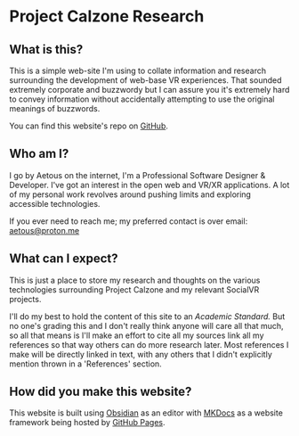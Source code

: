 # Project Calzone Research
## What is this?
This is a simple web-site I'm using to collate information and research surrounding the development of web-base VR experiences. That sounded extremely corporate and buzzwordy but I can assure you it's extremely hard to convey information without accidentally attempting to use the original meanings of buzzwords.

You can find this website's repo on [GitHub](https://github.com/EhoNo1/Calzone-Research).
## Who am I?
I go by Aetous on the internet, I'm a Professional Software Designer & Developer. I've got an interest in the open web and VR/XR applications. A lot of my personal work revolves around pushing limits and exploring accessible technologies.

If you ever need to reach me; my preferred contact is over email: [aetous@proton.me](mailto:aetous@proton.me)
## What can I expect?
This is just a place to store my research and thoughts on the various technologies surrounding Project Calzone and my relevant SocialVR projects. 

I'll do my best to hold the content of this site to an *Academic Standard.* But no one's grading this and I don't really think anyone will care all that much, so all that means is I'll make an effort to cite all my sources link all my references so that way others can do more research later. Most references I make will be directly linked in text, with any others that I didn't explicitly mention thrown in a 'References' section.
## How did you make this website?
This website is built using [Obsidian](https://obsidian.md/download) as an editor with [MKDocs](https://www.mkdocs.org/) as a website framework being hosted by [GitHub Pages](https://pages.github.com/).